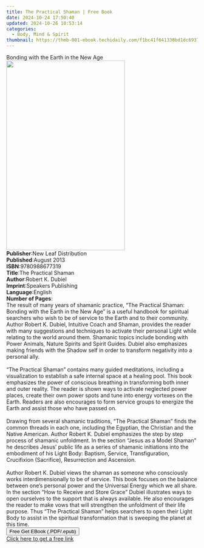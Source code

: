 ```yaml
---
title: The Practical Shaman | Free Book
date: 2024-10-24 17:50:40
updated: 2024-10-26 10:53:14
categories:
  - Body, Mind & Spirit
thumbnail: https://thmb-001-ebook.techidaily.com/f1bc41f641338bd1dc693765254aaddf2da0a7a6519a2e711b9c61427e0e2902.jpg
---
```

<main id="book-container">
  <div class="flex flex-col">
    <div class="book-brief flex-1 py-6 px-4 sm:p-6 md:py-10 md:px-8">
      <!-- brief-->
      <div class="book-brief-main">Bonding with the Earth in the New Age</div>
    </div>
    <div
      class="book-meta-info flex-1 grid gap-4 col-start-1 col-end-3 row-start-1 sm:mb-6 sm:grid-cols-4 lg:gap-6 lg:col-start-2 lg:row-end-6 lg:row-span-6 lg:mb-0"
    >
      <div
        class="book-meta-info-left place-content-center mt-4 p-4 text-sm leading-6 col-start-2 col-span-2 dark:text-slate-400"
      >
        <img
          class="w-full h-500 object-cover rounded-lg sm:h-255 sm:col-span-2 lg:col-span-full"
          src="https://img-001-ebook.techidaily.com/ad7634b3fc8ac3a1969c2f107eb1695e48f771ef19e43766ab1d476cf725f570.jpg"
          alt=""
          width="312"
          height="500"
        />
      </div>
      <div
        class="book-meta-info-right mt-2 col-start-1 row-start-2 col-span-3 self-center"
      >
        <!-- meta data  -->
        <div class="flex flex-col px-4 md:px-8">
          <div class="flex-1">
            <strong>Publisher</strong>:<span class="px-2"
              >New Leaf Distribution</span
            >
          </div>
          <div class="flex-1">
            <strong>Published</strong>:<span class="px-2">August 2013</span>
          </div>
          <div class="flex-1">
            <strong>ISBN</strong>:<span class="px-2">9780988677319</span>
          </div>
          <div class="flex-1">
            <strong>Title</strong>:<span class="px-2"
              >The Practical Shaman</span
            >
          </div>
          <div class="flex-1">
            <strong>Author</strong>:<span class="px-2">Robert K. Dubiel</span>
          </div>
          <div class="flex-1">
            <strong>Imprint</strong>:<span class="px-2"
              >Speakers Publishing</span
            >
          </div>
          <div class="flex-1">
            <strong>Language</strong>:<span class="px-2">English</span>
          </div>
          <div class="flex-1">
            <strong>Number of Pages</strong>:<span class="px-2"></span>
          </div>
        </div>
      </div>
    </div>
    <div class="book-description flex-1 py-6 px-4 sm:p-6 md:py-10 md:px-8">
      <div class="book-description-main">
        <div accordion-content="" id="description">
          The result of many years of shamanic practice, “The Practical Shaman:
          Bonding with the Earth in the New Age” is a useful handbook for
          spiritual searchers who wish to be of service to the Earth and to
          their community. Author Robert K. Dubiel, Intuitive Coach and Shaman,
          provides the reader with many suggestions and techniques to activate
          their personal Light while relating to the world around them. Shamanic
          topics include bonding with Power Animals, Nature Spirits and Spirit
          Guides. Dubiel also emphasizes making friends with the Shadow self in
          order to transform negativity into a personal ally.<br /><br />“The
          Practical Shaman” contains many guided meditations, including a
          visualization to establish a safe internal space at a healing pool.
          This book emphasizes the power of conscious breathing in transforming
          both inner and outer reality. The reader is shown ways to activate
          neglected power places, create their own power spots and tune into
          energy vortexes on the Earth. Readers are also encourages to form
          service groups to energize the Earth and assist those who have passed
          on.<br /><br />Drawing from several shamanic traditions, “The
          Practical Shaman” finds the common threads in each one, including the
          Egyptian, the Christian and the Native American. Author Robert K.
          Dubiel emphasizes the step by step process of shamanic unfoldment. In
          the section “Jesus as a Model Shaman” he describes Jesus’ public life
          as a series of shamanic initiations into the embodiment of his Light
          Body: Baptism, Service, Transfiguration, Crucifixion (Sacrifice),
          Resurrection and Ascension.<br /><br />Author Robert K. Dubiel views
          the shaman as someone who consciously works interdimensionally to be
          of service. This book focuses on the balance between one’s personal
          power and the Universal Energy which we all share. In the section “How
          to Receive and Store Grace” Dubiel illustrates ways to open ourselves
          to the support that is always available. He also encourages the reader
          to make vows that will strengthen the unfoldment of their life
          purpose. Thus “The Practical Shaman” helps searchers to open their
          Light Body to assist in the spiritual transformation that is sweeping
          the planet at this time.
        </div>
        <div class="accordion-fader"></div>
      </div>
    </div>
    <div class="book-excerpts flex-1 py-6 px-4 sm:p-6 md:py-10 md:px-8"></div>
    <div
      class="book-about-author flex-1 py-6 px-4 sm:p-6 md:py-10 md:px-8"
    ></div>
    <div class="book-free-get flex-1 py-6 px-4 sm:p-6 md:py-10 md:px-8">
      <button
        id="btn-free-get"
        class="bg-blue-500 hover:bg-blue-700 text-white font-bold py-2 px-4 rounded"
      >
        Free Get EBook (.PDF/.epub)
      </button>
      <div id="countdown-display" class="px-2 text-lg mt-2"></div>
      <a
        id="free-link"
        class="hidden bg-blue-500 hover:bg-blue-700 text-white font-bold py-2 px-4 rounded"
        href="https://www.ebooks.com/en-us/book/1337380/the-practical-shaman/robert-k-dubiel/"
        target="_blank"
        >Click here to get a free link</a
      >
    </div>
    <script>
      let countdownTime = 0;
      let countdownInterval = null;
      document
        .getElementById('btn-free-get')
        .addEventListener('click', startCountdown);
      function startCountdown() {
        countdownTime = new Date().getTime() + 60000 * 3;
        countdownInterval = setInterval(updateCountdown, 1000);
        document.getElementById('btn-free-get').disabled = true;
        document
          .getElementById('btn-free-get')
          .classList.add('bg-gray-500', 'cursor-not-allowed');
      }
      function updateCountdown() {
        let currentTime = new Date().getTime();
        let timeLeft = countdownTime - currentTime;
        let secondsLeft = Math.floor(timeLeft / 1000);
        document.getElementById('countdown-display').innerHTML =
          `Remaining time: ${secondsLeft} seconds.`;
        if (secondsLeft <= 0) {
          clearInterval(countdownInterval);
          document.getElementById('btn-free-get').classList.add('hidden');
          document.getElementById('free-link').classList.remove('hidden');
          document.getElementById('countdown-display').innerHTML = '';
        }
      }
    </script>
  </div>
</main>
